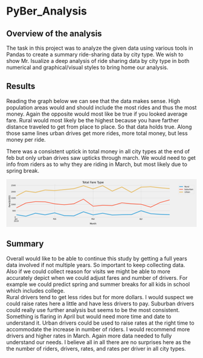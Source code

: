 # PyBer_Analysis
## Overview of the analysis
The task in this project was to analyze the given data using various tools in Pandas to create a summary ride-sharing data by city type.   We wish to show Mr. Isualize a deep analysis of ride sharing data by city  type in both numerical and graphical/visual styles to bring home our analysis.

## Results

Reading the graph below we can see that the data makes sense.  High population areas would and should include the most rides and thus the most money.  Again the opposite would most like be true if you looked average fare. Rural would most likely be the highest because you have farther distance traveled to get from place to place.  So that data holds true.  Along those same lines urban drives get more rides, more total money, but less money per ride.

There was a consistent uptick in total money in all city types at the end of feb but only urban drives saw upticks through march. We would need to get info from riders as to why they are riding in March, but most likely due to spring break.

![PyBer_fare_summary.png](https://github.com/fatkid2x4/PyBer_Analysis/blob/main/PyBer_fare_summary.png)

## Summary

Overall would like to be able to continue this study by getting a full years data involved if not multiple years.  So important to keep collecting data.  Also if we could collect reason for visits we might be able to more accurately depict when we could adjust fares and number of drivers.  For example we could predict spring and summer breaks for all kids in school which includes college.  
Rural drivers tend to get less rides but for more dollars.  I would suspect we could raise rates here a little and have less drivers to pay.
Suburban drivers could really use further analysis but seems to be the most consistent.  Something is flaring in April but would need more time and date to understand it.
Urban drivers could be used to raise rates at the right time to accommodate the increase in number of riders.  I would recommend more drivers and higher rates in March.   Again more data needed to fully understand our needs.
I believe all in all there are no surprises here as the the number of riders, drivers, rates, and rates per driver in all city types.
